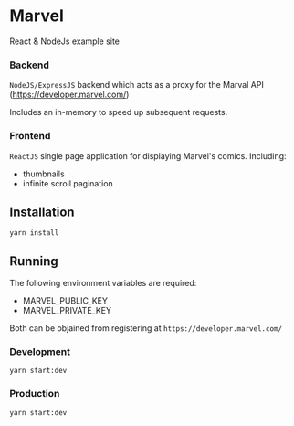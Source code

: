 # Marvel

React & NodeJs example site

### Backend

`NodeJS/ExpressJS` backend which acts as a proxy for the Marval API (https://developer.marvel.com/)

Includes an in-memory to speed up subsequent requests.

### Frontend

`ReactJS` single page application for displaying Marvel's comics.
Including:

- thumbnails
- infinite scroll pagination

## Installation

```
yarn install
```

## Running

The following environment variables are required:

- MARVEL_PUBLIC_KEY
- MARVEL_PRIVATE_KEY

Both can be objained from registering at `https://developer.marvel.com/`

### Development

```
yarn start:dev
```

### Production

```
yarn start:dev
```

